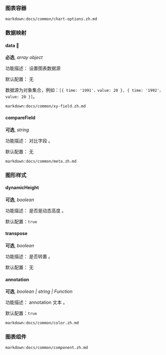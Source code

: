  

### 图表容器

`markdown:docs/common/chart-options.zh.md`

### 数据映射

#### data 📌

**必选**, _array object_

功能描述： 设置图表数据源

默认配置： 无

数据源为对象集合，例如：`[{ time: '1991'，value: 20 }, { time: '1992'，value: 20 }]`。

`markdown:docs/common/xy-field.zh.md`

#### compareField

**可选**, _string_

功能描述： 对比字段 。

默认配置： 无

`markdown:docs/common/meta.zh.md`

### 图形样式

#### dynamicHeight

**可选**, _boolean_

功能描述： 是否是动态高度 。

默认配置：`true`

#### transpose

**可选**, _boolean_

功能描述： 是否转置 。

默认配置： 无

#### annotation

**可选**, _boolean | string | Function_

功能描述： annotation 文本 。

默认配置：`true`

`markdown:docs/common/color.zh.md`

### 图表组件

`markdown:docs/common/component.zh.md`
